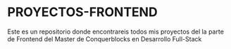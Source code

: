 # PROYECTOS-FRONTEND
Este es un repositorio donde encontrareis todos mis proyectos del la parte de Frontend del Master de Conquerblocks en Desarrollo Full-Stack

